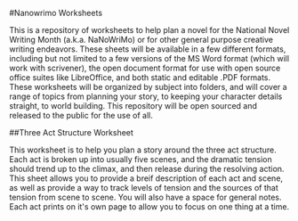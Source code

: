 #Nanowrimo Worksheets

This is a repository of worksheets to help plan a novel for the National Novel Writing Month (a.k.a. NaNoWriMo) or for other general purpose creative writing endeavors.  These sheets will be available in a few different formats, including but not limited to a few versions of the MS Word format (which will work with scrivener), the open document format for use with open source office suites like LibreOffice, and both static and editable .PDF formats.  These worksheets will be organized by subject into folders, and will cover a range of topics from planning your story, to keeping your character details straight, to world building.  This repository will be open sourced and released to the public for the use of all.

##Three Act Structure Worksheet

This worksheet is to help you plan a story around the three act structure.  Each act is broken up into usually five scenes, and the dramatic tension should trend up to the climax, and then release during the resolving action.  This sheet allows you to provide a breif description of each act and scene, as well as provide a way to track levels of tension and the sources of that tension from scene to scene.  You will also have a space for general notes.  Each act prints on it's own page to allow you to focus on one thing at a time.
